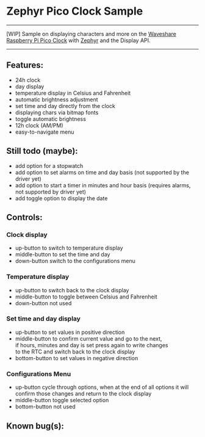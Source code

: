 # Zephyr Pico Clock Sample 
---   
[WIP] Sample on displaying characters and more on the [Waveshare Raspberry Pi Pico Clock](https://www.waveshare.com/wiki/Pico-Clock-Green) with [Zephyr](https://github.com/zephyrproject-rtos/zephyr) and the Display API. 

---
## Features:  
 * 24h clock  
 * day display  
 * temperature display in Celsius and Fahrenheit  
 * automatic brightness adjustment  
 * set time and day directly from the clock  
 * displaying chars via bitmap fonts  
 * toggle automatic brightness  
 * 12h clock (AM/PM)  
 * easy-to-navigate menu   

## Still todo (maybe):  
 * add option for a stopwatch  
 * add option to set alarms on time and day basis (not supported by the driver yet)  
 * add option to start a timer in minutes and hour basis (requires alarms, not supported by driver yet)  
 * add toggle option to display the date    

## Controls:    
### Clock display  
 * up-button to switch to temperature display  
 * middle-button to set the time and day  
 * down-button switch to the configurations menu
### Temperature display  
 * up-button to switch back to the clock display  
 * middle-button to toggle between Celsius and Fahrenheit  
 * down-button not used  
### Set time and day display  
 * up-button to set values in positive direction
 * middle-button to confirm current value and go to the next,   
   if hours, minutes and day is set press again to write changes   
   to the RTC and switch back to the clock display   
 * bottom-button to set values in negative direction   
### Configurations Menu   
 * up-button cycle through options, when at the end of all options it will confirm those changes and return to the clock display    
 * middle-button toggle selected option   
 * bottom-button not used   
## Known bug(s):  

